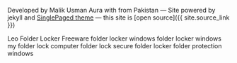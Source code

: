 

Developed by Malik Usman Aura with <i class="fa fa-heart" id="heart-css"></i> from Pakistan
&mdash;
Site powered by jekyll and [SinglePaged theme](https://github.com/t413/SinglePaged)
&mdash;
this site is [open source]({{ site.source_link }})

<div>
<a title="Leo Folder Locker Freeware">Leo Folder Locker Freeware</a>
<a title="folder locker windows">folder locker windows</a>
<a title="folder locker windows">folder locker windows</a>
<a title="my folder lock">my folder lock</a>
<a title="computer folder lock">computer folder lock</a>
<a title="secure folder locker">secure folder locker</a>
<a title="folder protection windows">folder protection windows</a>
</div>
